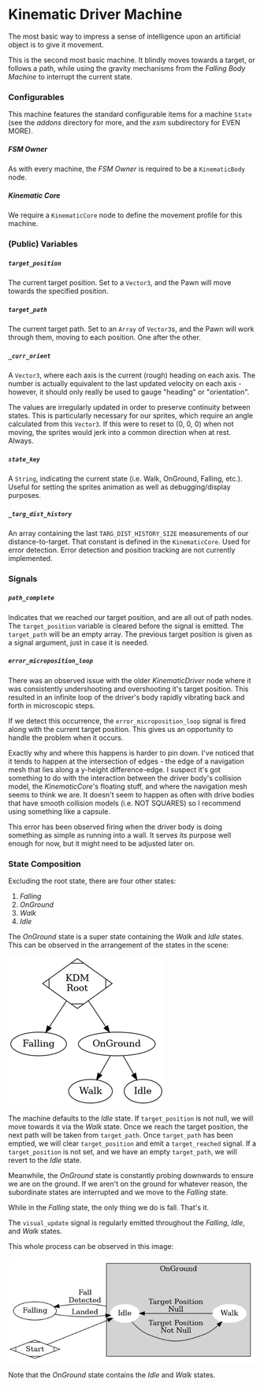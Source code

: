 # Kinematic Driver Machine
The most basic way to impress a sense of intelligence upon an artificial object is to give it movement.

This is the second most basic machine. It blindly moves towards a target, or follows a path, while using the gravity mechanisms from the *Falling Body Machine* to interrupt the current state.

### Configurables
This machine features the standard configurable items for a machine `State` (see the *addons* directory for more, and the *xsm* subdirectory for EVEN MORE).

##### FSM Owner
As with every machine, the *FSM Owner* is required to be a `KinematicBody` node.

##### Kinematic Core
We require a `KinematicCore` node to define the movement profile for this machine.

### (Public) Variables
##### `target_position`
The current target position. Set to a `Vector3`, and the Pawn will move towards the specified position.

##### `target_path`
The current target path. Set to an `Array` of `Vector3`s, and the Pawn will work through them, moving to each position. One after the other.

##### `_curr_orient`
A `Vector3`, where each axis is the current (rough) heading on each axis. The number is actually equivalent to the last updated velocity on each axis - however, it should only really be used to gauge "heading" or "orientation".

The values are irregularly updated in order to preserve continuity between states. This is particularly necessary for our sprites, which require an angle calculated from this `Vector3`. If this were to reset to (0, 0, 0) when not moving, the sprites would jerk into a common direction when at rest. Always.

##### `state_key`
A `String`, indicating the current state (i.e. Walk, OnGround, Falling, etc.). Useful for setting the sprites animation as well as debugging/display purposes.

##### `_targ_dist_history`
An array containing the last `TARG_DIST_HISTORY_SIZE` measurements of our distance-to-target. That constant is defined in the `KinematicCore`. Used for error detection. Error detection and position tracking are not currently implemented.

### Signals
##### `path_complete`
Indicates that we reached our target position, and are all out of path nodes. The `target_position` variable is cleared before the signal is emitted. The `target_path` will be an empty array. The previous target position is given as a signal argument, just in case it is needed.

##### `error_microposition_loop`
There was an observed issue with the older *KinematicDriver* node where it was consistently undershooting and overshooting it's target position. This resulted in an infinite loop of the driver's body rapidly vibrating back and forth in microscopic steps.

If we detect this occurrence, the `error_microposition_loop` signal is fired along with the current target position. This gives us an opportunity to handle the problem when it occurs.

Exactly why and where this happens is harder to pin down. I've noticed that it tends to happen at the intersection of edges - the edge of a navigation mesh that lies along a y-height difference-edge. I suspect it's got something to do with the interaction between the driver body's collision model, the *KinematicCore*'s floating stuff, and where the navigation mesh seems to think we are. It doesn't seem to happen as often with drive bodies that have smooth collision models (i.e. NOT SQUARES) so I recommend using something like a capsule.

This error has been observed firing when the driver body is doing something as simple as running into a wall. It serves its purpose well enough for now, but it might need to be adjusted later on.

### State Composition
Excluding the root state, there are four other states: 

1. *Falling*
1. *OnGround*
1. *Walk*
1. *Idle*

The *OnGround* state is a super state containing the *Walk* and *Idle* states. This can be observed in the arrangement of the states in the scene:

![Image](./doc_images/KDM.hierarchy.png "KDM Tree")

The machine defaults to the *Idle* state. If `target_position` is not null, we will move towards it via the *Walk* state. Once we reach the target position, the next path will be taken from `target_path`. Once `target_path` has been emptied, we will clear `target_position` and emit a `target_reached` signal. If a `target_position` is not set, and we have an empty `target_path`, we will revert to the *Idle* state.

Meanwhile, the *OnGround* state is constantly probing downwards to ensure we are on the ground. If we aren't on the ground for whatever reason, the subordinate states are interrupted and we move to the *Falling* state.

While in the *Falling* state, the only thing we do is fall. That's it.

The `visual_update` signal is regularly emitted throughout the *Falling*, *Idle*, and *Walk* states.

This whole process can be observed in this image:

![Image](./doc_images/KDM.flow.png "KDM Tree")

Note that the *OnGround* state contains the *Idle* and *Walk* states.